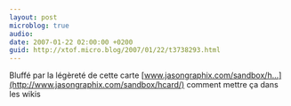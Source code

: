 ```yaml
---
layout: post
microblog: true
audio: 
date: 2007-01-22 02:00:00 +0200
guid: http://xtof.micro.blog/2007/01/22/t3738293.html
---
```

Bluffé par la légèreté de cette carte [www.jasongraphix.com/sandbox/h...](http://www.jasongraphix.com/sandbox/hcard/) comment mettre ça dans les wikis 
